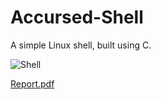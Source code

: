 # Accursed-Shell
A simple Linux shell, built using C.

![Shell](https://user-images.githubusercontent.com/96181216/224264545-8b5d76d5-8d38-4642-863c-dcf6ea0f94b2.png)

[Report.pdf](https://github.com/OmarTammam25/Accursed-Shell/files/10940072/Lab.1.report.1.pdf)
